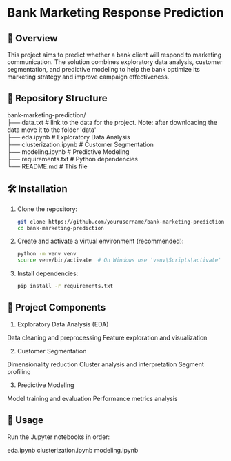 # Bank Marketing Response Prediction

## 📌 Overview

This project aims to predict whether a bank client will respond to marketing communication. The solution combines exploratory data analysis, customer segmentation, and predictive modeling to help the bank optimize its marketing strategy and improve campaign effectiveness.

## 📂 Repository Structure

bank-marketing-prediction/  
├── data.txt # link to the data for the project. Note: after downloading the data move it to the folder 'data'  
├── eda.ipynb # Exploratory Data Analysis  
├── clusterization.ipynb # Customer Segmentation  
├── modeling.ipynb # Predictive Modeling  
├── requirements.txt # Python dependencies  
└── README.md # This file  


## 🛠️ Installation

1. Clone the repository:
   ```bash
   git clone https://github.com/yourusername/bank-marketing-prediction.git
   cd bank-marketing-prediction
   ```

2. Create and activate a virtual environment (recommended):
    ```bash
    python -m venv venv
    source venv/bin/activate  # On Windows use 'venv\Scripts\activate'
    ```

3. Install dependencies:
    ```bash
    pip install -r requirements.txt
    ```

## 🧩 Project Components

1. Exploratory Data Analysis (EDA)

Data cleaning and preprocessing
Feature exploration and visualization

2. Customer Segmentation

Dimensionality reduction
Cluster analysis and interpretation
Segment profiling

3. Predictive Modeling

Model training and evaluation
Performance metrics analysis

## 🚀 Usage

Run the Jupyter notebooks in order:

eda.ipynb
clusterization.ipynb
modeling.ipynb
